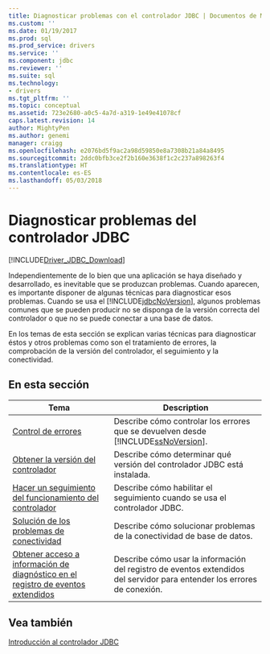 ```yaml
---
title: Diagnosticar problemas con el controlador JDBC | Documentos de Microsoft
ms.custom: ''
ms.date: 01/19/2017
ms.prod: sql
ms.prod_service: drivers
ms.service: ''
ms.component: jdbc
ms.reviewer: ''
ms.suite: sql
ms.technology:
- drivers
ms.tgt_pltfrm: ''
ms.topic: conceptual
ms.assetid: 723e2680-a0c5-4a7d-a319-1e49e41078cf
caps.latest.revision: 14
author: MightyPen
ms.author: genemi
manager: craigg
ms.openlocfilehash: e2076bd5f9ac2a98d59850e8a7308b21a84a8495
ms.sourcegitcommit: 2ddc0bfb3ce2f2b160e3638f1c2c237a898263f4
ms.translationtype: HT
ms.contentlocale: es-ES
ms.lasthandoff: 05/03/2018
---
```

# <a name="diagnosing-problems-with-the-jdbc-driver"></a>Diagnosticar problemas del controlador JDBC
[!INCLUDE[Driver_JDBC_Download](../../includes/driver_jdbc_download.md)]

  Independientemente de lo bien que una aplicación se haya diseñado y desarrollado, es inevitable que se produzcan problemas. Cuando aparecen, es importante disponer de algunas técnicas para diagnosticar esos problemas. Cuando se usa el [!INCLUDE[jdbcNoVersion](../../includes/jdbcnoversion_md.md)], algunos problemas comunes que se pueden producir no se disponga de la versión correcta del controlador o que no se puede conectar a una base de datos.  
  
 En los temas de esta sección se explican varias técnicas para diagnosticar éstos y otros problemas como son el tratamiento de errores, la comprobación de la versión del controlador, el seguimiento y la conectividad.  
  
## <a name="in-this-section"></a>En esta sección  
  
|Tema|Description|  
|-----------|-----------------|  
|[Control de errores](../../connect/jdbc/handling-errors.md)|Describe cómo controlar los errores que se devuelven desde [!INCLUDE[ssNoVersion](../../includes/ssnoversion_md.md)].|  
|[Obtener la versión del controlador](../../connect/jdbc/getting-the-driver-version.md)|Describe cómo determinar qué versión del controlador JDBC está instalada.|  
|[Hacer un seguimiento del funcionamiento del controlador](../../connect/jdbc/tracing-driver-operation.md)|Describe cómo habilitar el seguimiento cuando se usa el controlador JDBC.|  
|[Solución de los problemas de conectividad](../../connect/jdbc/troubleshooting-connectivity.md)|Describe cómo solucionar problemas de la conectividad de base de datos.|  
|[Obtener acceso a información de diagnóstico en el registro de eventos extendidos](../../connect/jdbc/accessing-diagnostic-information-in-the-extended-events-log.md)|Describe cómo usar la información del registro de eventos extendidos del servidor para entender los errores de conexión.|  
  
## <a name="see-also"></a>Vea también  
 [Introducción al controlador JDBC](../../connect/jdbc/overview-of-the-jdbc-driver.md)  
  
  
